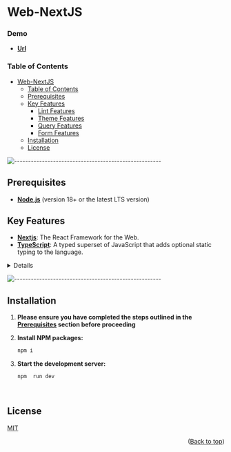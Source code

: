 # Web-NextJS

### Demo

- **[Url](https://agency-website.netlify.app)**

### Table of Contents

- [Web-NextJS](#web-NextJS)
  - [Table of Contents](#table-of-contents)
  - [Prerequisites](#prerequisites)
  - [Key Features](#key-features)
    - [Lint Features](#lint-features)
    - [Theme Features](#theme-features)
    - [Query Features](#query-features)
    - [Form Features](#form-features)
  - [Installation](#installation)
  - [License](#license)

![-----------------------------------------------------](https://raw.githubusercontent.com/andreasbm/readme/master/assets/lines/aqua.png)

## Prerequisites

- **[Node.js](https://nodejs.org/en/)** (version 18+ or the latest LTS version)

## Key Features

- **[Nextjs](https://nextjs.org/)**: The React Framework for the Web.
- **[TypeScript](https://www.typescriptlang.org/)**: A typed superset of JavaScript that adds optional static typing to the language.

<details>

### Lint Features

- **[Prettier](https://prettier.io/)**: An opinionated code formatter that enforces a consistent style.
- **[ESLint](https://eslint.org/)**: A static code analysis tool for identifying and reporting potential errors and code smells.

### Theme Features

- **[Material UI](https://mui.com/material-ui/)**: React component library that implements Google's Material Design. It's comprehensive and can be used in production out of the box.

### Query Features

- **[React Query](https://tanstack.com/query/v5/docs/framework/react/overview)**: A powerful library for fetching, caching, and managing server state in React applications.

### Form Features

- **[React Hook Form](https://react-hook-form.com/)**: A performant and flexible form library for React.
- **[Yup](https://www.npmjs.com/package/yup)**: A schema builder for runtime value parsing and validation.

</details>

![-----------------------------------------------------](https://raw.githubusercontent.com/andreasbm/readme/master/assets/lines/aqua.png)

## Installation

1. **Please ensure you have completed the steps outlined in the [Prerequisites](#prerequisites) section before proceeding**

2. **Install NPM packages:**

   ```bash
   npm i
   ```

3. **Start the development server:**

   ```bash
   npm  run dev
   ```

   </br>

## License

[MIT](https://choosealicense.com/licenses/mit/)

<p align="right">(<a href="#">Back to top</a>)</p>
